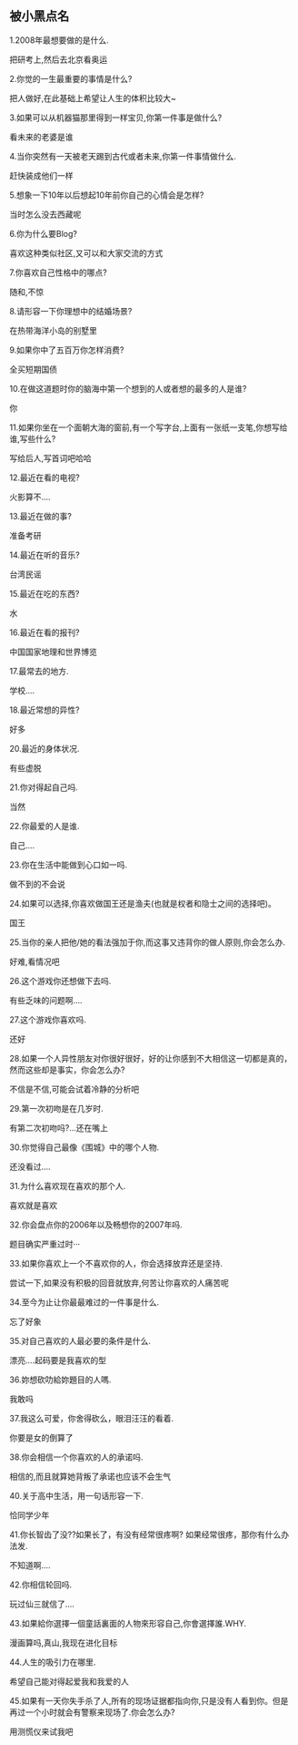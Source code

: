 ## 被小黑点名 ##

1.2008年最想要做的是什么.

把研考上,然后去北京看奥运

2.你觉的一生最重要的事情是什么?

把人做好,在此基础上希望让人生的体积比较大~

3.如果可以从机器猫那里得到一样宝贝,你第一件事是做什么?

看未来的老婆是谁

4.当你突然有一天被老天踢到古代或者未来,你第一件事情做什么.

赶快装成他们一样

5.想象一下10年以后想起10年前你自己的心情会是怎样?

当时怎么没去西藏呢

6.你为什么要Blog?

喜欢这种类似社区,又可以和大家交流的方式

7.你喜欢自己性格中的哪点?

随和,不惊

8.请形容一下你理想中的结婚场景?

在热带海洋小岛的别墅里

9.如果你中了五百万你怎样消费?

全买短期国债

10.在做这道题时你的脑海中第一个想到的人或者想的最多的人是谁?

你

11.如果你坐在一个面朝大海的窗前,有一个写字台,上面有一张纸一支笔,你想写给谁,写些什么?

写给后人,写首词吧哈哈

12.最近在看的电视?

火影算不....

13.最近在做的事?

准备考研

14.最近在听的音乐?

台湾民谣

15.最近在吃的东西?

水

16.最近在看的报刊?

中国国家地理和世界博览

17.最常去的地方.

学校....

18.最近常想的异性?

好多

20.最近的身体状况.

有些虚脱

21.你对得起自己吗.

当然

22.你最爱的人是谁.

自己....

23.你在生活中能做到心口如一吗.

做不到的不会说

24.如果可以选择,你喜欢做国王还是渔夫(也就是权者和隐士之间的选择吧)。

国王

25.当你的亲人把他/她的看法强加于你,而这事又违背你的做人原则,你会怎么办.

好难,看情况吧

26.这个游戏你还想做下去吗.

有些乏味的问题啊....

27.这个游戏你喜欢吗.

还好

28.如果一个人异性朋友对你很好很好，好的让你感到不大相信这一切都是真的，然而这些却是事实，你会怎么办?

不信是不信,可能会试着冷静的分析吧

29.第一次初吻是在几岁时.

有第二次初吻吗?...还在嘴上

30.你觉得自己最像《围城》中的哪个人物.

还没看过....

31.为什么喜欢现在喜欢的那个人.

喜欢就是喜欢

32.你会盘点你的2006年以及畅想你的2007年吗.

题目确实严重过时···

33.如果你喜欢上一个不喜欢你的人，你会选择放弃还是坚持.

尝试一下,如果没有积极的回音就放弃,何苦让你喜欢的人痛苦呢

34.至今为止让你最最难过的一件事是什么.

忘了好象

35.对自己喜欢的人最必要的条件是什么.

漂亮....起码要是我喜欢的型

36.妳想砍叻給妳題目的人嗎.

我敢吗

37.我这么可爱，你舍得砍么，眼泪汪汪的看着.

你要是女的倒算了

38.你会相信一个你喜欢的人的承诺吗.

相信的,而且就算她背叛了承诺也应该不会生气

40.关于高中生活，用一句话形容一下.

恰同学少年

41.你长智齿了没??如果长了，有没有经常很疼啊? 如果经常很疼，那你有什么办法发.

不知道啊....

42.你相信轮回吗.


玩过仙三就信了....

43.如果給你選擇一個童話裏面的人物來形容自己,你會選擇誰.WHY.

漫画算吗,真山,我现在进化目标

44.人生的吸引力在哪里.

希望自己能对得起爱我和我爱的人

45.如果有一天你失手杀了人,所有的现场证据都指向你,只是没有人看到你。但是再过一个小时就会有警察来现场了.你会怎么办?

用测慌仪来试我吧


